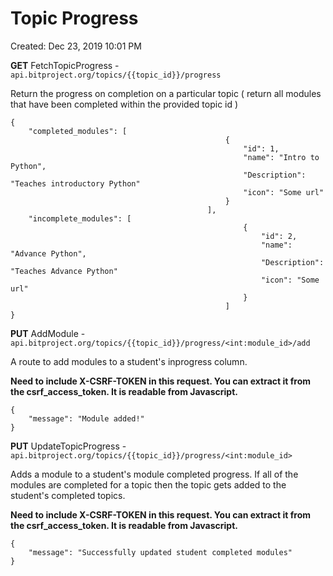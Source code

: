 # Topic Progress

Created: Dec 23, 2019 10:01 PM

**GET** FetchTopicProgress - `api.bitproject.org/topics/{{topic_id}}/progress`

Return the progress on completion on a particular topic 
( return all modules that have been completed within the provided topic id )

    {
    	"completed_modules": [
    												{
    													"id": 1,
    													"name": "Intro to Python",
    													"Description": "Teaches introductory Python"
    													"icon": "Some url"
    												}
    											],
    	"incomplete_modules": [ 
    													{
    														"id": 2,
    														"name": "Advance Python",
    														"Description": "Teaches Advance Python"
    														"icon": "Some url"
    													}
    												]
    }

**PUT** AddModule - `api.bitproject.org/topics/{{topic_id}}/progress/<int:module_id>/add`

A route to add modules to a student's inprogress column.

**Need to include X-CSRF-TOKEN in this request. You can extract it from the csrf_access_token. It is readable from Javascript.**

    {
    	"message": "Module added!"
    }

**PUT** UpdateTopicProgress - `api.bitproject.org/topics/{{topic_id}}/progress/<int:module_id>`

Adds a module to a student's module completed progress. If all of the modules are completed for a topic then the topic gets added to the student's completed topics.

**Need to include X-CSRF-TOKEN in this request. You can extract it from the csrf_access_token. It is readable from Javascript.**

    {
        "message": "Successfully updated student completed modules"
    }